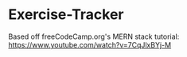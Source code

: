 # Exercise-Tracker

Based off freeCodeCamp.org's MERN stack tutorial: https://www.youtube.com/watch?v=7CqJlxBYj-M
